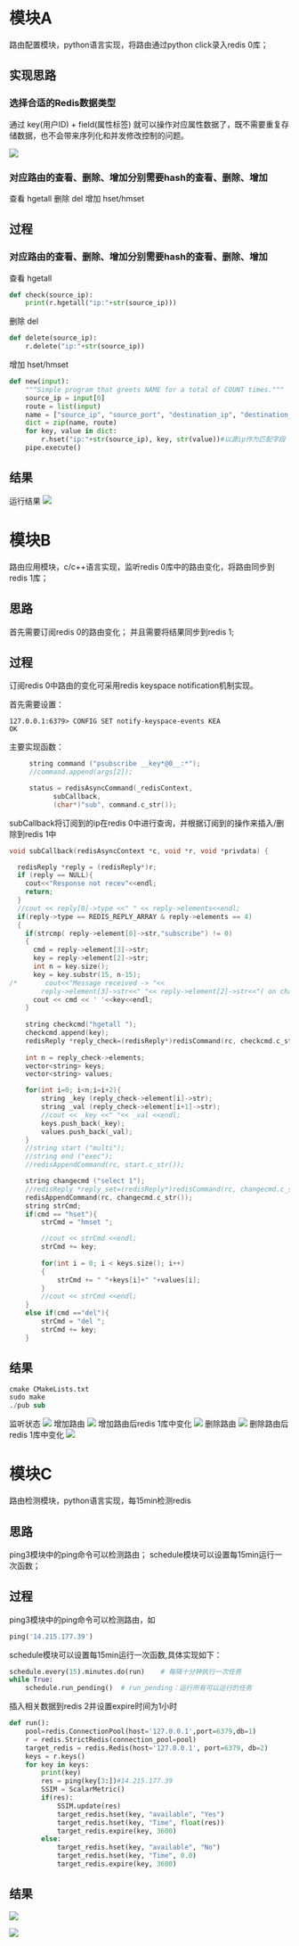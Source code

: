 # 模块A
路由配置模块，python语言实现，将路由通过python click录入redis 0库；
## 实现思路
### 选择合适的Redis数据类型
通过 key(用户ID) + field(属性标签) 就可以操作对应属性数据了，既不需要重复存储数据，也不会带来序列化和并发修改控制的问题。

![](../pictures/redis_hash.jpg)
### 对应路由的查看、删除、增加分别需要hash的查看、删除、增加
查看 hgetall
删除 del
增加 hset/hmset
## 过程
### 对应路由的查看、删除、增加分别需要hash的查看、删除、增加
查看 hgetall

```python
def check(source_ip):
    print(r.hgetall("ip:"+str(source_ip)))
```

删除 del

```python
def delete(source_ip):
    r.delete("ip:"+str(source_ip))
```

增加 hset/hmset

```python
def new(input):
    """Simple program that greets NAME for a total of COUNT times."""
    source_ip = input[0]
    route = list(input)
    name = ["source_ip", "source_port", "destination_ip", "destination_port", "rule"]#源IP地址，源端口，目的IP地址，目的端口，传输层协议
    dict = zip(name, route)
    for key, value in dict:
        r.hset("ip:"+str(source_ip), key, str(value))#以源ip作为匹配字段
    pipe.execute()
```
## 结果
运行结果
![](../pictures/m1_res.png)
# 模块B
路由应用模块，c/c++语言实现，监听redis 0库中的路由变化，将路由同步到redis 1库；
## 思路
首先需要订阅redis 0的路由变化；
并且需要将结果同步到redis 1;
## 过程
订阅redis 0中路由的变化可采用redis keyspace notification机制实现。

首先需要设置：
```
127.0.0.1:6379> CONFIG SET notify-keyspace-events KEA
OK
```
主要实现函数：
```cpp
     string command ("psubscribe __key*@0__:*");
     //command.append(args[2]);

     status = redisAsyncCommand(_redisContext, 
           subCallback, 
           (char*)"sub", command.c_str()); 
```

subCallback将订阅到的ip在redis 0中进行查询，并根据订阅到的操作来插入/删除到redis 1中
```cpp
void subCallback(redisAsyncContext *c, void *r, void *privdata) {

  redisReply *reply = (redisReply*)r;
  if (reply == NULL){
    cout<<"Response not recev"<<endl; 
    return;
  }
  //cout << reply[0]->type <<" " << reply->elements<<endl;
  if(reply->type == REDIS_REPLY_ARRAY & reply->elements == 4)
  {
    if(strcmp( reply->element[0]->str,"subscribe") != 0)
    {
	  cmd = reply->element[3]->str;
	  key = reply->element[2]->str;
	  int n = key.size();
	  key = key.substr(15, n-15);
/*       cout<<"Message received -> "<<
        reply->element[3]->str<<" "<< reply->element[2]->str<<"( on channel : "<<reply->element[1]->str<<")"<<endl; */
	  cout << cmd << ' '<<key<<endl;
    }
	
	string checkcmd("hgetall ");
	checkcmd.append(key);
	redisReply *reply_check=(redisReply*)redisCommand(rc, checkcmd.c_str());
	
	int n = reply_check->elements;
	vector<string> keys;
	vector<string> values;

	for(int i=0; i<n;i=i+2){
		string _key (reply_check->element[i]->str);
		string _val (reply_check->element[i+1]->str);
		//cout << _key <<" "<< _val <<endl;
		keys.push_back(_key);
		values.push_back(_val);
	}
	//string start ("multi");
	//string end ("exec");
	//redisAppendCommand(rc, start.c_str());

	string changecmd ("select 1");
	//redisReply *reply_set=(redisReply*)redisCommand(rc, changecmd.c_str());
	redisAppendCommand(rc, changecmd.c_str());
	string strCmd;
	if(cmd == "hset"){
		strCmd = "hmset ";

		//cout << strCmd <<endl;
		strCmd += key;
    
		for(int i = 0; i < keys.size(); i++)
		{
			strCmd += " "+keys[i]+" "+values[i];
		}
		//cout << strCmd <<endl;		
	}
	else if(cmd =="del"){
		strCmd = "del ";
		strCmd += key;		
	}
```


## 结果
```s
cmake CMakeLists.txt
sudo make
./pub sub
```
监听状态
![](../pictures/hiredis0201.png)
增加路由
![](../pictures/hiredis0202.png)
增加路由后redis 1库中变化
![](../pictures/hiredis0203.png)
删除路由
![](../pictures/hiredis0204.png)
删除路由后redis 1库中变化
![](../pictures/hiredis0205.png)
# 模块C
路由检测模块，python语言实现，每15min检测redis
## 思路
ping3模块中的ping命令可以检测路由；
schedule模块可以设置每15min运行一次函数；

## 过程
ping3模块中的ping命令可以检测路由，如
```python
ping('14.215.177.39')
```
schedule模块可以设置每15min运行一次函数,具体实现如下：
```python
schedule.every(15).minutes.do(run)    # 每隔十分钟执行一次任务
while True:
    schedule.run_pending()  # run_pending：运行所有可以运行的任务
```
插入相关数据到redis 2并设置expire时间为1小时
```python
def run():
    pool=redis.ConnectionPool(host='127.0.0.1',port=6379,db=1)
    r = redis.StrictRedis(connection_pool=pool)
    target_redis = redis.Redis(host='127.0.0.1', port=6379, db=2)
    keys = r.keys()
    for key in keys:
        print(key)
        res = ping(key[3:])#14.215.177.39
        SSIM = ScalarMetric()
        if(res):
            SSIM.update(res)
            target_redis.hset(key, "available", "Yes")
            target_redis.hset(key, "Time", float(res))
            target_redis.expire(key, 3600)
        else:
            target_redis.hset(key, "available", "No")
            target_redis.hset(key, "Time", 0.0)
            target_redis.expire(key, 3600)
```
## 结果

![](../pictures/test3.png)

![](../pictures/test4.png)